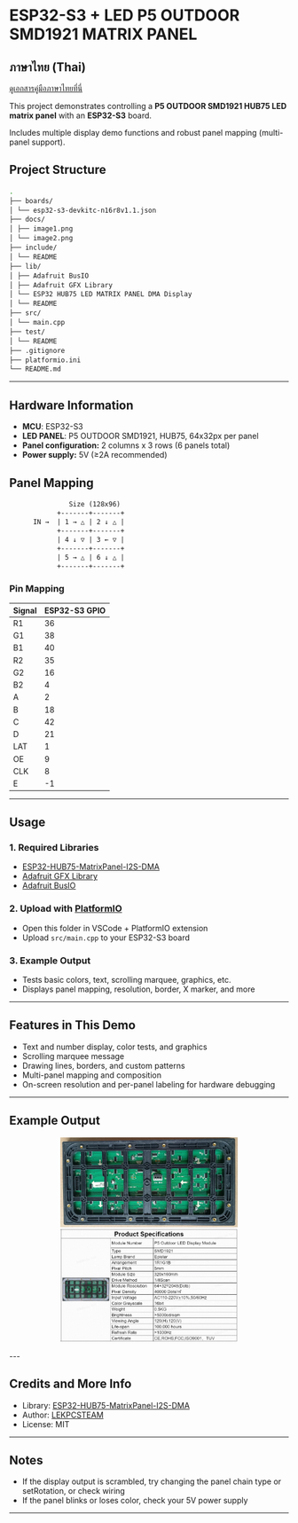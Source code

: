 # ESP32-S3 + LED P5 OUTDOOR SMD1921 MATRIX PANEL

## ภาษาไทย (Thai)
[ดูเอกสารคู่มือภาษาไทยที่นี่](docs/th-docs.md)

This project demonstrates controlling a **P5 OUTDOOR SMD1921 HUB75 LED matrix panel** with an **ESP32-S3** board.

Includes multiple display demo functions and robust panel mapping (multi-panel support).

## Project Structure

```bash
.
├── boards/
│ └── esp32-s3-devkitc-n16r8v1.1.json
├── docs/
│ ├── image1.png
│ └── image2.png
├── include/
│ └── README
├── lib/
│ ├── Adafruit BusIO
│ ├── Adafruit GFX Library
│ └── ESP32 HUB75 LED MATRIX PANEL DMA Display
│ └── README
├── src/
│ └── main.cpp
├── test/
│ └── README
├── .gitignore
├── platformio.ini
└── README.md
```

---

## Hardware Information

- **MCU**: ESP32-S3
- **LED PANEL**: P5 OUTDOOR SMD1921, HUB75, 64x32px per panel
- **Panel configuration:** 2 columns x 3 rows (6 panels total)
- **Power supply:** 5V (≥2A recommended)

## Panel Mapping
```
		       Size (128x96)
		    +-------+-------+
      IN →  | 1 → △ | 2 ↓ △ |
   		    +-------+-------+
			| 4 ↓ ▽ | 3 ← ▽ |
			+-------+-------+
			| 5 → △ | 6 ↓ △ |
			+-------+-------+
```

### Pin Mapping

| Signal | ESP32-S3 GPIO |
| --- | --- |
| R1 | 36 |
| G1 | 38 |
| B1 | 40 |
| R2 | 35 |
| G2 | 16 |
| B2 | 4 |
| A | 2 |
| B | 18 |
| C | 42 |
| D | 21 |
| LAT | 1 |
| OE | 9 |
| CLK | 8 |
| E | -1 |

---

## Usage

### 1. Required Libraries

- [ESP32-HUB75-MatrixPanel-I2S-DMA](https://github.com/mrfaptastic/ESP32-HUB75-MatrixPanel-I2S-DMA)
- [Adafruit GFX Library](https://github.com/adafruit/Adafruit-GFX-Library)
- [Adafruit BusIO](https://github.com/adafruit/Adafruit_BusIO)

### 2. Upload with [PlatformIO](https://platformio.org/)

- Open this folder in VSCode + PlatformIO extension
- Upload `src/main.cpp` to your ESP32-S3 board

### 3. Example Output

- Tests basic colors, text, scrolling marquee, graphics, etc.
- Displays panel mapping, resolution, border, X marker, and more

---

## Features in This Demo

- Text and number display, color tests, and graphics
- Scrolling marquee message
- Drawing lines, borders, and custom patterns
- Multi-panel mapping and composition
- On-screen resolution and per-panel labeling for hardware debugging

---

## Example Output
<p align="center">
  <img src="docs/image1.png" alt="Preview 1" width="320"/>
  <img src="docs/image2.png" alt="Preview 2" width="320"/>
</p>
---

## Credits and More Info

- Library: [ESP32-HUB75-MatrixPanel-I2S-DMA](https://github.com/mrfaptastic/ESP32-HUB75-MatrixPanel-I2S-DMA)
- Author: [LEKPCSTEAM](https://github.com/lekpcsteam)
- License: MIT

---

## Notes

- If the display output is scrambled, try changing the panel chain type or setRotation, or check wiring
- If the panel blinks or loses color, check your 5V power supply

---
